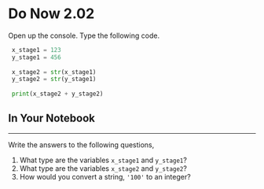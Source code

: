 # Do Now 2.02

Open up the console. Type the following code. 

```python
 x_stage1 = 123
 y_stage1 = 456
 
 x_stage2 = str(x_stage1)
 y_stage2 = str(y_stage1)
 
 print(x_stage2 + y_stage2)
```
## In Your Notebook
----------------------------
Write the answers to the following questions,
1. What type are the variables `x_stage1` and `y_stage1`? 
2. What type are the variables `x_stage2` and `y_stage2`? 
3. How would you convert a string, `'100'` to an integer? 
